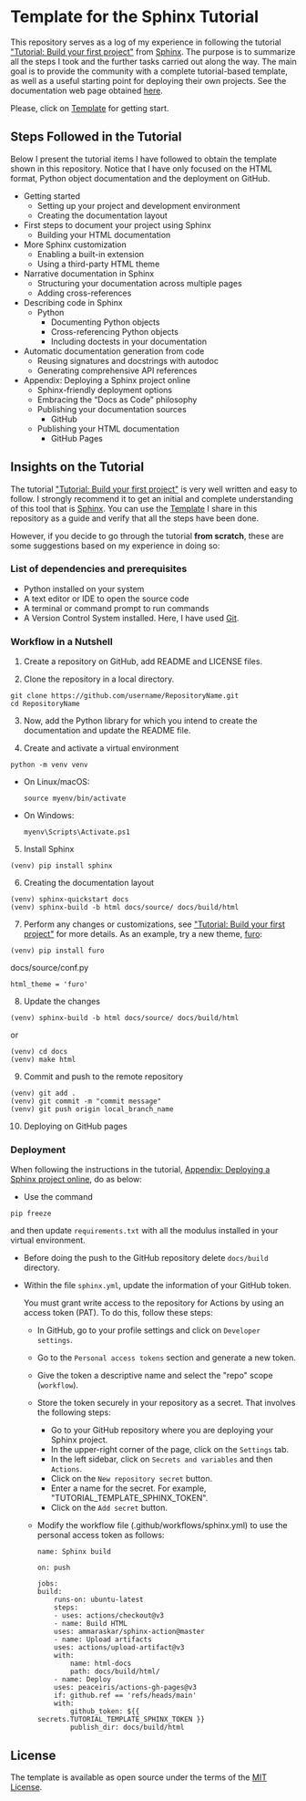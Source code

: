 # Template for the Sphinx Tutorial

This repository serves as a log of my experience in following the tutorial ["Tutorial: Build your first project"](https://www.sphinx-doc.org/en/master/tutorial/index.html) from [Sphinx](https://www.sphinx-doc.org/en/master/index.html). The purpose is to summarize all the steps I took and the further tasks carried out along the way. The main goal is to provide the community with a complete tutorial-based template, as well as a useful starting point for deploying their own projects. See the documentation web page obtained [here](https://olcruzgonzalez.github.io/).

Please, click on [Template](https://github.com/olcruzgonzalez/tutorial-template-sphinx/generate) for getting start.

## Steps Followed in the Tutorial

Below I present the tutorial items I have followed to obtain the template shown in this repository. Notice that I have only focused on the HTML format, Python object documentation and the deployment on GitHub.

- Getting started 
    * Setting up your project and development environment
    * Creating the documentation layout
- First steps to document your project using Sphinx
    * Building your HTML documentation
- More Sphinx customization
    * Enabling a built-in extension
    * Using a third-party HTML theme
- Narrative documentation in Sphinx
    * Structuring your documentation across multiple pages
    * Adding cross-references
- Describing code in Sphinx
    * Python
        * Documenting Python objects
        * Cross-referencing Python objects
        * Including doctests in your documentation
- Automatic documentation generation from code
    * Reusing signatures and docstrings with autodoc
    * Generating comprehensive API references
- Appendix: Deploying a Sphinx project online
    * Sphinx-friendly deployment options
    * Embracing the “Docs as Code” philosophy
    * Publishing your documentation sources
        * GitHub
    * Publishing your HTML documentation
        * GitHub Pages


## Insights on the Tutorial

The tutorial ["Tutorial: Build your first project"](https://www.sphinx-doc.org/en/master/tutorial/index.html) is very well written and easy to follow. I strongly recommend it to get an initial and complete understanding of this tool that is [Sphinx](https://www.sphinx-doc.org/en/master/index.html). You can use the [Template](https://github.com/olcruzgonzalez/tutorial-template-sphinx/generate) I share in this repository as a guide and verify that all the steps have been done. 

However, if you decide to go through the tutorial **from scratch**, these are some suggestions based on my experience in doing so:

###  List of dependencies and prerequisites

* Python installed on your system
* A text editor or IDE to open the source code
* A terminal or command prompt to run commands
* A Version Control System installed. Here, I have used [Git](https://git-scm.com/).

### Workflow in a Nutshell


1. Create a repository on GitHub, add README and LICENSE files.

2. Clone the repository in a local directory.

```
git clone https://github.com/username/RepositoryName.git
cd RepositoryName
```

3. Now, add the Python library for which you intend to create the documentation and update the README file.  

4. Create and activate a virtual environment

```
python -m venv venv
```
* On Linux/macOS:
 
    ```
    source myenv/bin/activate
    ```
* On Windows: 

    ```
    myenv\Scripts\Activate.ps1
    ```

5. Install Sphinx
```
(venv) pip install sphinx 
```
	
6. Creating the documentation layout 
	
```
(venv) sphinx-quickstart docs
(venv) sphinx-build -b html docs/source/ docs/build/html
```

7. Perform any changes or customizations, see ["Tutorial: Build your first project"](https://www.sphinx-doc.org/en/master/tutorial/index.html) for more details. As an example, try a new theme, [furo](https://github.com/pradyunsg/furo):
```
(venv) pip install furo
```

docs/source/conf.py

    html_theme = 'furo'

8. Update the changes
```
(venv) sphinx-build -b html docs/source/ docs/build/html
```
or 
```
(venv) cd docs
(venv) make html
```

9. Commit and push to the remote repository
```
(venv) git add .
(venv) git commit -m "commit message"
(venv) git push origin local_branch_name
```

10. Deploying on GitHub pages


### Deployment 

When following the instructions in the tutorial, [Appendix: Deploying a Sphinx project online](https://www.sphinx-doc.org/en/master/tutorial/deploying.html), do as below:

* Use the command
```
pip freeze
```
and then update `requirements.txt` with all the modulus installed in your virtual environment.

* Before doing the push to the GitHub repository delete `docs/build` directory.

* Within the file `sphinx.yml`, update the information of your GitHub token.

   You must grant write access to the repository for Actions by using an access token (PAT). To do this, follow these steps:
    
    *  In GitHub, go to your profile settings and click on `Developer settings`.

    * Go to the `Personal access tokens` section and generate a new token.

    * Give the token a descriptive name and select the "repo" scope (`workflow`).

    * Store the token securely in your repository as a secret. That involves the following steps:
        - Go to your GitHub repository where you are deploying your Sphinx project.
        - In the upper-right corner of the page, click on the `Settings` tab.
        - In the left sidebar, click on `Secrets and variables` and then `Actions`.
        - Click on the `New repository secret` button.
        - Enter a name for the secret. For example, "TUTORIAL_TEMPLATE_SPHINX_TOKEN".
        - Click on the `Add secret` button.
        
    * Modify the workflow file (.github/workflows/sphinx.yml) to use the personal access token as follows:

       
        ```
        name: Sphinx build

        on: push

        jobs:
        build:
            runs-on: ubuntu-latest
            steps:
            - uses: actions/checkout@v3
            - name: Build HTML
            uses: ammaraskar/sphinx-action@master
            - name: Upload artifacts
            uses: actions/upload-artifact@v3
            with:
                name: html-docs
                path: docs/build/html/
            - name: Deploy
            uses: peaceiris/actions-gh-pages@v3
            if: github.ref == 'refs/heads/main'
            with:
                github_token: ${{ secrets.TUTORIAL_TEMPLATE_SPHINX_TOKEN }}
                publish_dir: docs/build/html
        ```


## License

The template is available as open source under the terms of the [MIT License](https://github.com/olcruzgonzalez/tutorial-template-sphinx/blob/main/LICENSE).





